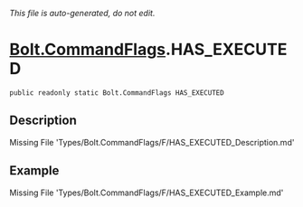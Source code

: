 *This file is auto-generated, do not edit.*

# [Bolt.CommandFlags](Types/Bolt.CommandFlags.md).HAS_EXECUTED
`public readonly static Bolt.CommandFlags HAS_EXECUTED`
## Description
Missing File 'Types/Bolt.CommandFlags/F/HAS_EXECUTED_Description.md'
## Example
Missing File 'Types/Bolt.CommandFlags/F/HAS_EXECUTED_Example.md'
